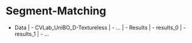 # Segment-Matching

- Data
  | - CVLab_UniBO_D-Textureless
    | - ...
  | - Results
    | - results_0
    | - results_1
    | - ...
    
